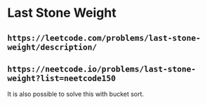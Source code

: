# Last Stone Weight

## `https://leetcode.com/problems/last-stone-weight/description/`

## `https://neetcode.io/problems/last-stone-weight?list=neetcode150`

It is also possible to solve this with bucket sort.
